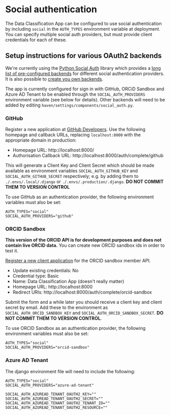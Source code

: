 # Social authentication
The Data Classification App can be configured to use social authentication by including `social` in the `AUTH_TYPES` environment variable at deployment. You can specify multiple social auth providers, but must provide client credentials for each of these.

## Setup instructions for various OAuth2 backends

We're currently using the [Python Social Auth](https://python-social-auth.readthedocs.io/en/latest/) library which provides a [long list of pre-configured backends](https://python-social-auth.readthedocs.io/en/latest/backends/index.html#social-backends) for different social authentication providers. It is also possible to [create you own backends](https://python-social-auth.readthedocs.io/en/latest/backends/implementation.html).

The app is currently configured for sign in with GitHub, ORCiD Sandbox and Azure AD Tenant to be enabled through the `SOCIAL_AUTH_PROVIDERS` environment variable (see below for details). Other backends will need to be added by editing `haven/settings/components/social_auth.py`.

### GitHub

Register a new application at [GitHub Developers](https://github.com/settings/applications/new). Use the following homepage and callback URLs, replacing `localhost:8000` with the appropriate domain in production:
- Homepage URL: http://localhost:8000/
- Authorisation Callback URL: http://localhost:8000/auth/complete/github

This will generate a Client Key and Client Secret which should be made available as environment variables `SOCIAL_AUTH_GITHUB_KEY` and `SOCIAL_AUTH_GITHUB_SECRET` respectively; e.g. by adding them to `./.envs/.local/.django` or `./.envs/.production/.django`. **DO NOT COMMIT THEM TO VERSION CONTROL**

To use GitHub as an authentication provider, the following environment variables must also be set:
```
AUTH_TYPES="social"
SOCIAL_AUTH_PROVIDERS="github"
```


### ORCID Sandbox
**This version of the ORCID API is for development purposes and does not contain live ORCID data.** You can create new ORCID sandbox ids in order to test it.

[Register a new client application](https://info.orcid.org/register-a-client-application-sandbox-member-api/) for the ORCID sandbox member API.

* Update existing credentials: No
* Credential type: Basic
* Name: Data Classification App (doesn't really matter)
* Homepage URL: http://localhost:8000
* Redirect URIs: http://localhost:8000/auth/complete/orcid-sandbox

Submit the form and a while later you should receive a client key and client secret by email. Add these to the environment as `SOCIAL_AUTH_ORCID_SANDBOX_KEY` and `SOCIAL_AUTH_ORCID_SANDBOX_SECRET`. **DO NOT COMMIT THEM TO VERSION CONTROL**.

To use ORCID Sandbox as an authentication provider, the following environment variables must also be set:
```
AUTH_TYPES="social"
SOCIAL_AUTH_PROVIDERS="orcid-sandbox"
```

### Azure AD Tenant
The django environment file will need to include the following:
```
AUTH_TYPES="social"
SOCIAL_AUTH_PROVIDERS="azure-ad-tenant"

SOCIAL_AUTH_AZUREAD_TENANT_OAUTH2_KEY=""
SOCIAL_AUTH_AZUREAD_TENANT_OAUTH2_SECRET=""
SOCIAL_AUTH_AZUREAD_TENANT_OAUTH2_TENANT_ID=""
SOCIAL_AUTH_AZUREAD_TENANT_OAUTH2_RESOURCE=""
```